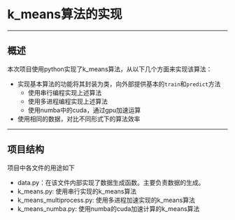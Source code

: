 # k_means算法的实现
***
## 概述
本次项目使用python实现了k_means算法，从以下几个方面来实现该算法：
* 实现基本算法的功能将其封装为类，向外部提供基本的`train`和`predict`方法
  * 使用串行编程实现上述算法
  * 使用多进程编程实现上述算法
  * 使用numba中的cuda，通过gpu加速运算
* 使用相同的数据，对比不同形式下的算法效率
***
## 项目结构
项目中各文件的用途如下
* data.py：在该文件内部实现了数据生成函数。主要负责数据的生成。
* k_means.py: 使用串行实现的k_means算法
* k_means_multiprocess.py: 使用多进程加速实现的k_means算法
* k_means_numba.py: 使用numba的cuda加速计算的k_means算法